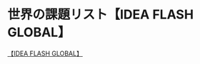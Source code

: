 # 世界の課題リスト【IDEA FLASH GLOBAL】

[【IDEA FLASH GLOBAL】](%E4%B8%96%E7%95%8C%E3%81%AE%E8%AA%B2%E9%A1%8C%E3%83%AA%E3%82%B9%E3%83%88%E3%80%90IDEA%20FLASH%20GLOBAL%E3%80%91%200a1a55b5c6554c9488e2a7ea91abe091/%E3%80%90IDEA%20FLASH%20GLOBAL%E3%80%91%207b1286c8a30148e3a650791b4a4a7342.csv)